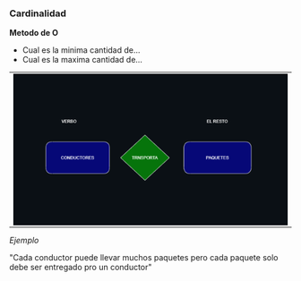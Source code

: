 ### Cardinalidad

**Metodo de O**

- Cual es la minima cantidad de...
- Cual es la maxima cantidad de...


<table align="center">
  <tr>
    <td align="center" style="padding=0;width=50%;">
      <img align="center" style="padding=0;" src="../images/cardinalidad.png" />
    </td>
  </tr>
</table>


_Ejemplo_

"Cada conductor puede llevar muchos paquetes pero cada paquete solo debe ser entregado pro un conductor"